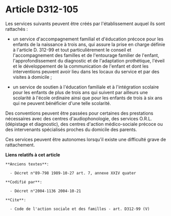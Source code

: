 # Article D312-105

Les services suivants peuvent être créés par l'établissement auquel ils sont rattachés :

- un service d'accompagnement familial et d'éducation précoce pour les enfants de la naissance à trois ans, qui assure la
prise en charge définie à l'article D. 312-99 et tout particulièrement le conseil et l'accompagnement des familles et de
l'entourage familier de l'enfant, l'approfondissement du diagnostic et de l'adaptation prothétique, l'éveil et le
développement de la communication de l'enfant et dont les interventions peuvent avoir lieu dans les locaux du service et par
des visites à domicile ;

- un service de soutien à l'éducation familiale et à l'intégration scolaire pour les enfants de plus de trois ans qui suivent
par ailleurs une scolarité à l'école ordinaire ainsi que pour les enfants de trois à six ans qui ne peuvent bénéficier d'une
telle scolarité.

Des conventions peuvent être passées pour certaines des prestations nécessaires avec des centres d'audiophonologie, des
services O.R.L. (dépistage et diagnostic), des centres d'action médico-sociale précoce ou des intervenants spécialisés
proches du domicile des parents.

Ces services peuvent être autonomes lorsqu'il existe une difficulté grave de rattachement.

**Liens relatifs à cet article**

	**Anciens textes**:

	  - Décret n°89-798 1989-10-27 art. 7, annexe XXIV quater

	**Codifié par**:

	  - Décret n°2004-1136 2004-10-21

	**Cite**:

	  - Code de l'action sociale et des familles - art. D312-99 (V)
